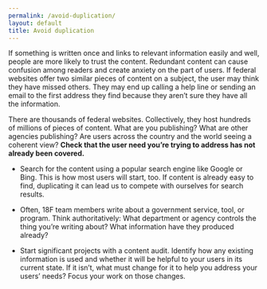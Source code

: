 ```yaml
---
permalink: /avoid-duplication/
layout: default
title: Avoid duplication
---
```

If something is written once and links to relevant information easily
and well, people are more likely to trust the content. Redundant content
can cause confusion among readers and create anxiety on the part of
users. If federal websites offer two similar pieces of content on a
subject, the user may think they have missed others. They may end up
calling a help line or sending an email to the first address they find
because they aren’t sure they have all the information.

There are thousands of federal websites. Collectively, they host
hundreds of millions of pieces of content. What are you publishing? What
are other agencies publishing? Are users across the country and the
world seeing a coherent view? **Check that the user need you’re trying
to address has not already been covered.**

-   Search for the content using a popular search engine like Google or Bing. This is how most users will start, too. If content is already easy to find, duplicating it can lead us to compete with ourselves for search results.

-   Often, 18F team members write about a government service, tool, or program. Think authoritatively: What department or agency controls the thing you’re writing about? What information have they produced already?

-   Start significant projects with a content audit. Identify how any existing information is used and whether it will be helpful to your users in its current state. If it isn’t, what must change for it to help you address your users’ needs? Focus your work on those changes.